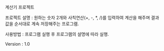 계산기 프로젝트

프로젝트 설명 : 원하는 숫자 2개와 사칙연산(+, -, *, /)를 입력하여 계산을 해주며 결과값을 순서대로 계속 저장해주는 프로그램.

사용방법 : 프로그램 실행 후 프로그램의 설명에 따라 실행.

Version : 1.0 
